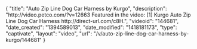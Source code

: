 {
    "title": "Auto Zip Line Dog Car Harness by Kurgo",
    "description": "http:\/\/video.petco.com\/?v=12663 Featured in the video: [1] Kurgo Auto Zip Line Dog Car Harness http:\/\/direct-url.com\/c8H.",
    "videoid": "144681",
    "date_created": "1394589013",
    "date_modified": "1418181173",
    "type": "captivate",
    "layout": "video",
    "url": "\/v\/auto-zip-line-dog-car-harness-by-kurgo\/144681"
}